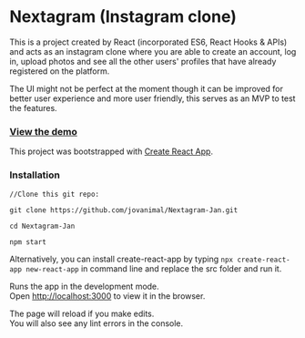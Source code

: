 # Nextagram (Instagram clone)

This is a project created by React (incorporated ES6, React Hooks & APIs) and acts as an instagram clone where you are able to create an account, log in, upload photos and see all the other users' profiles that have already registered on the platform. 

The UI might not be perfect at the moment though it can be improved for better user experience and more user friendly, this serves as an MVP to test the features.

### [View the demo](https://cocky-mahavira-4d8ccc.netlify.com/)

This project was bootstrapped with [Create React App](https://github.com/facebook/create-react-app).

### Installation 

```
//Clone this git repo:

git clone https://github.com/jovanimal/Nextagram-Jan.git

cd Nextagram-Jan

npm start
```



Alternatively, you can install create-react-app by typing `npx create-react-app new-react-app` in command line and replace the src folder and run it.

Runs the app in the development mode.<br />
Open [http://localhost:3000](http://localhost:3000) to view it in the browser.

The page will reload if you make edits.<br />
You will also see any lint errors in the console.
